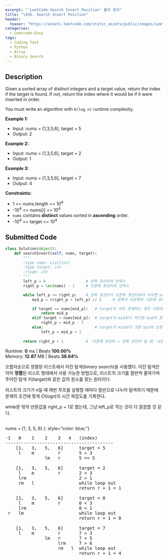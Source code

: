 ```yaml
---
excerpt: "'LeetCode-Search Insert Position' 풀이 정리"
title: "\035. Search Insert Position"
header:
  teaser: "https://assets.leetcode.com/static_assets/public/images/LeetCode_Sharing.png"
categories:
  - Leetcode-Easy
tags:
  - Coding Test
  - Python
  - Array
  - Binary Search
---
```


## <i class="fa-solid fa-file-lines"></i> Description

Given a sorted array of distinct integers and a target value, return the index if the target is found. If not, return the index where it would be if it were inserted in order.

You must write an algorithm with `O(log n)` runtime complexity.

**Example 1:**

- Input: nums = [1,3,5,6], target = 5
- Output: 2

**Example 2:**

- Input: nums = [1,3,5,6], target = 2
- Output: 1

**Example 3:**

- Input: nums = [1,3,5,6], target = 7
- Output: 4

**Constraints:**

- 1 <= nums.length <= 10<sup>4</sup>
- -10<sup>4</sup> <= nums[i] <= 10<sup>4</sup>
- `nums` contains **distinct** values sorted in **ascending** order.
- -10<sup>4</sup> <= target <= 10<sup>4</sup>

## <i class="fa-solid fa-cloud-arrow-up"></i> Submitted Code

```python
class Solution(object):
    def searchInsert(self, nums, target):
        """
        :type nums: List[int]
        :type target: int
        :rtype: int
        """
        left_p = 0                  # 왼쪽 포인터의 인덱스
        right_p = len(nums) - 1     # 오른쪽 포인터의 인덱스

        while left_p <= right_p:    # 왼쪽 포인터가 오른쪽 포인터보다 커지면 out
            mid_p = (right_p + left_p) // 2     # 왼쪽과 오른쪽의 가운데 포인터의 인덱스

            if target == nums[mid_p]:   # target이 이미 존재하는 경우 가운데 포인터 반환
                return mid_p                
            elif target < nums[mid_p]:  # target이 mid보다 작으면 mid의 왼쪽 부분배열 탐색
                right_p = mid_p - 1
            else:                       # target이 mid보다 크면 mid의 오른쪽 부분배열 탐색
                left_p = mid_p + 1
            
        return right_p + 1          # '오른쪽 포인터 > 왼쪽 포인터'일 때 '오른쪽 포인터 + 1'에 삽입
```
<i class="fa-solid fa-clock"></i> Runtime: **0** ms \| Beats **100.00%**    
<i class="fa-solid fa-memory"></i> Memory: **12.87** MB \| Beats **38.64%**

오름차순으로 정렬된 리스트에서 이진 탐색(<em>binary search</em>)을 사용했다. 이진 탐색은 이미 **정렬**된 리스트 형태에서 사용 가능한 방법으로, 리스트의 크기를 절반씩 줄여가며 주어진 탐색 키(target)와 같은 값의 원소를 찾는 원리이다.   

리스트의 크기가 n일 때 매번 루프를 실행할 때마다 절반으로 나누어 탐색하기 때문에 문제의 조건에 맞게 𝑂(log𝑛)의 시간 복잡도를 기록한다.

while문 밖의 반환값을 right_p + 1로 했는데, 그냥 left_p로 적는 것이 더 깔끔할 것 같다.
<br><br>

nums = \[1, 3, 5, 6]
{: style="color: blue;"}

<pre>
-1   0    1    2    3   4   (index)
-----------------------------------------
    [1,   3,   5,   6]      target = 5
     l    m         r       5 > 3
               lm   r       5 == 5
     
    [1,   3,   5,   6]      target = 2
     l    m         r       2 < 3
     lrm                    2 > 1
     rm   l                 while loop out
                            return r + 1 = 1
     
    [1,   3,   5,   6]      target = 0
     l    m         r       0 < 3
     lrm                    0 < 1
 r   lm                     while loop out
                            return r + 1 = 0
     
    [1,   3,   5,   6]      target = 7
     l    m         r       7 > 3
               lm   r       7 > 5
                    lrm     7 > 6
                    rm   l  while loop out
                            return r + 1 = 4
</pre>